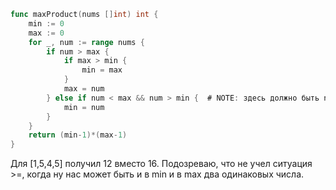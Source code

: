 ```go
func maxProduct(nums []int) int {
    min := 0
    max := 0
    for _, num := range nums {
        if num > max {
            if max > min {
                min = max
            }
            max = num
        } else if num < max && num > min {  # NOTE: здесь должно быть num <= max
            min = num
        }
    }
    return (min-1)*(max-1)
}
```

Для [1,5,4,5] получил 12 вместо 16. Подозреваю, что не учел ситуация >=, когда ну нас может быть и в min и в max два одинаковых числа.